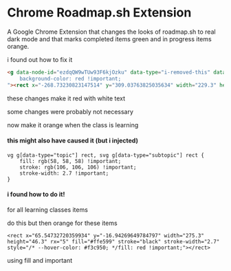 # Chrome Roadmap.sh Extension
A Google Chrome Extension that changes the looks of roadmap.sh to real dark mode and that marks completed items green and in progress items orange.













i found out how to fix it
```html
<g data-node-id="ezdqQW9wTUw93F6kjOzku" data-type="i-removed-this" data-title="Version Control Systems" data-parent-id="2f0ZO6GJElfZ2Eis28Hzg" data-parent-title="Pick a Language" class="r" style="
    background-color: red !important;
"><rect x="-268.73230823147514" y="309.03763825035634" width="229.3" height="46.3" rx="5" fill="red" stroke="red" stroke-width="2.7" style="--hover-color: #00000"></rect><text x="-154.08230823147517" y="334.3376382503563" text-anchor="middle" dominant-baseline="middle" font-size="17" fill="#000000"><tspan>Version Control Systems</tspan></text></g>
```
these changes make it red with white text

some changes were probably not necessary



now make it orange when the class is learning


#### this might also have caused it (but i injected)

```
vg g[data-type="topic"] rect, svg g[data-type="subtopic"] rect {
    fill: rgb(58, 58, 58) !important;
    stroke: rgb(106, 106, 106) !important;
    stroke-width: 2.7 !important;
}
```

#### i found how to do it!

for all learning classes items

do this but then orange for these items
```
<rect x="65.54732720359934" y="-16.94269649784797" width="275.3" height="46.3" rx="5" fill="#ffe599" stroke="black" stroke-width="2.7" style="/* --hover-color: #f3c950; */fill: red !important;"></rect>
```

using fill and important
